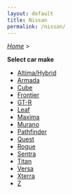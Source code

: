 ```yaml
---
layout: default
title: Nissan
permalink: /nissan/
---
```

[*Home*](/) >

**Select car make**

- [Altima/Hybrid](/nissan/altima-hybrid/)
- [Armada](/nissan/armada/)
- [Cube](/nissan/cube/)
- [Frontier](/nissan/frontier/)
- [GT-R](/nissan/gt-r/)
- [Leaf](/nissan/leaf/)
- [Maxima](/nissan/maxima/)
- [Murano](/nissan/murano/)
- [Pathfinder](/nissan/pathfinder/)
- [Quest](/nissan/quest/)
- [Rogue](/nissan/rogue/)
- [Sentra](/nissan/sentra/)
- [Titan](/nissan/titan/)
- [Versa](/nissan/versa/)
- [Xterra](/nissan/xterra/)
- [Z](/nissan/z/)
